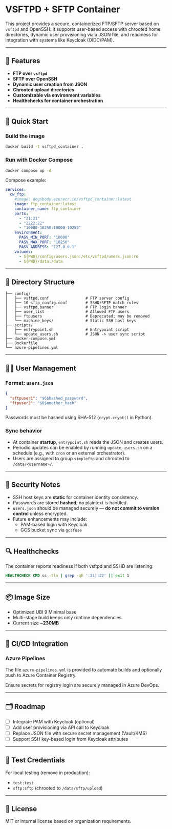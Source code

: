 # VSFTPD + SFTP Container

This project provides a secure, containerized FTP/SFTP server based on `vsftpd` and OpenSSH. It supports user-based access with chrooted home directories, dynamic user provisioning via a JSON file, and readiness for integration with systems like Keycloak (OIDC/PAM).

---

## 🔧 Features

- **FTP over `vsftpd`**
- **SFTP over OpenSSH**
- **Dynamic user creation from JSON**
- **Chrooted upload directories**
- **Customizable via environment variables**
- **Healthchecks for container orchestration**

---

## 🚀 Quick Start

### Build the image

```bash
docker build -t vsftpd_container .
```

### Run with Docker Compose

```bash
docker compose up -d
```

Compose example:

```yaml
services:
  cw_ftp:
    #image: dogsbody.azurecr.io/vsftpd_container:latest
    image: ftp_container:latest
    container_name: ftp_container
    ports:
      - "21:21"
      - "2222:22"
      - "10000-10250:10000-10250"
    environment:
      PASV_MIN_PORT: "10000"
      PASV_MAX_PORT: "10250"
      PASV_ADDRESS: "127.0.0.1"
    volumes:
      - ${PWD}/config/users.json:/etc/vsftpd/users.json:ro
      - ${PWD}/data:/data
```

---

## 📁 Directory Structure

```
├── config/
│   ├── vsftpd.conf                # FTP server config
│   ├── 10-sftp_config.conf        # SSHD/SFTP match rules
│   ├── vsftpd.banner              # FTP login banner
│   ├── user_list                  # Allowed FTP users
│   ├── ftpusers                   # Deprecated; may be removed
│   └── machine_keys/              # Static SSH host keys
├── scripts/
│   ├── entrypoint.sh              # Entrypoint script
│   └── update_users.sh            # JSON -> user sync script
├── docker-compose.yml
├── Dockerfile
└── azure-pipelines.yml
```

---

## 🧑‍💻 User Management

### Format: `users.json`

```json
{
  "sftpuser1": "$6$hashed_password",
  "ftpuser2": "$6$another_hash"
}
```

Passwords must be hashed using SHA-512 (`crypt.crypt()` in Python).

### Sync behavior

- At container **startup**, `entrypoint.sh` reads the JSON and creates users.
- Periodic updates can be enabled by running `update_users.sh` on a schedule (e.g., with `cron` or an external orchestrator).
- Users are assigned to group `simpleftp` and chrooted to `/data/<username>/`.

---

## 🔐 Security Notes

- SSH host keys are **static** for container identity consistency.
- Passwords are stored **hashed**; no plaintext is handled.
- `users.json` should be managed securely — **do not commit to version control** unless encrypted.
- Future enhancements may include:
  - PAM-based login with Keycloak
  - GCS bucket sync via `gcsfuse`

---

## 🔍 Healthchecks

The container reports readiness if both vsftpd and SSHD are listening:

```dockerfile
HEALTHCHECK CMD ss -tln | grep -qE ':21|:22' || exit 1
```

---

## 📦 Image Size

- Optimized UBI 9 Minimal base
- Multi-stage build keeps only runtime dependencies
- Current size ~**230MB**

---

## 🔄 CI/CD Integration

### Azure Pipelines

The file `azure-pipelines.yml` is provided to automate builds and optionally push to Azure Container Registry.

Ensure secrets for registry login are securely managed in Azure DevOps.

---

## 🗂 Roadmap

- [ ] Integrate PAM with Keycloak (optional)
- [ ] Add user provisioning via API call to Keycloak
- [ ] Replace JSON file with secure secret management (Vault/KMS)
- [ ] Support SSH key-based login from Keycloak attributes

---

## 🧪 Test Credentials

For local testing (remove in production):

- `test:test`
- `sftp:sftp` (chrooted to `/data/sftp/upload`)

---

## 🧾 License

MIT or internal license based on organization requirements.
